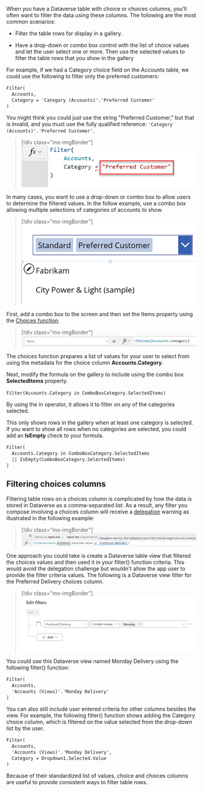 When you have a Dataverse table with choice or choices columns, you'll often want to filter the data using these columns. The following are the most common scenarios:

- Filter the table rows for display in a gallery.

- Have a drop-down or combo box control with the list of choice values and let the user select one or more. Then use the selected values to filter the table rows that you show in the gallery

For example, if we had a Category choice field on the Accounts table, we could use the following to filter only the preferred customers:

```powerappsfl
Filter(
  Accounts,
  Category = 'Category (Accounts)'.'Preferred Customer'
)
```

You might think you could just use the string "Preferred Customer," but that is invalid, and you must use the fully qualified reference: `'Category (Accounts)'.'Preferred Customer'`.

> [!div class="mx-imgBorder"]
> [![Screenshot of the following invalid Power F x formula: Filter ( Accounts, Category = "Preferred Customer" ).](../media/invalid.png)](../media/invalid.png#lightbox)

In many cases, you want to use a drop-down or combo box to allow users to determine the filtered values. In the follow example, use a combo box allowing multiple selections of categories of accounts to show.

> [!div class="mx-imgBorder"]
> [![Screenshot of a part of an account information form containing a dropdown with multiple categories selected: Standard and Preferred Customer.](../media/categories.png)](../media/categories.png#lightbox)

First, add a combo box to the screen and then set the Items property using the [Choices function](/powerapps/maker/canvas-apps/functions/function-choices/?azure-portal=true).

> [!div class="mx-imgBorder"]
> [![Screenshot of the following expression as a formula for Items property: Choices(Accounts.Category).](../media/choices.png)](../media/choices.png#lightbox)

The choices function prepares a list of values for your user to select from using the metadata for the choice column **Accounts.Category**.

Next, modify the formula on the gallery to include using the combo box **SelectedItems** property.

`Filter(Accounts.Category in ComboBoxCategory.SelectedItems)`

By using the in operator, it allows it to filter on any of the categories selected.

This only shows rows in the gallery when at least one category is selected. If you want to show all rows when no categories are selected, you could add an **IsEmpty** check to your formula.

```powerappsfl
Filter(
  Accounts.Category in ComboBoxCategory.SelectedItems
  || IsEmpty(ComboBoxCategory.SelectedItems)
)
```

## Filtering choices columns

Filtering table rows on a choices column is complicated by how the data is stored in Dataverse as a comma-separated list. As a result, any filter you compose involving a choices column will receive a [delegation](/powerapps/maker/canvas-apps/delegation-overview/?azure-portal=true) warning as illustrated in the following example:

> [!div class="mx-imgBorder"]
> [![Screenshot of the formula Filter(Accounts,Text(Dropdown1.Selected.Value in 'Preferred Delivery').](../media/filter.png)](../media/filter.png#lightbox)

One approach you could take is create a Dataverse table view that filtered the choices values and then used it in your filter() function criteria. This would avoid the delegation challenge but wouldn't allow the app user to provide the filter criteria values. The following is a Dataverse view filter for the Preferred Delivery choices column.

> [!div class="mx-imgBorder"]
> [![Dataverse view edit filter criteria that shows filtering on a choices column.](../media/edit.png)](../media/edit.png#lightbox)

You could use this Dataverse view named Monday Delivery using the following filter() function:

```powerappsfl
Filter(
  Accounts,
  'Accounts (Views)'.'Monday Delivery'
)
```

You can also still include user entered criteria for other columns besides the view. For example, the following filter() function shows adding the Category choice column, which is filtered on the value selected from the drop-down list by the user.

```powerappsfl
Filter(
  Accounts,
  'Accounts (Views)'.'Monday Delivery',
  Category = Dropdown1.Selected.Value
)
```

Because of their standardized list of values, choice and choices columns are useful to provide consistent ways to filter table rows.
